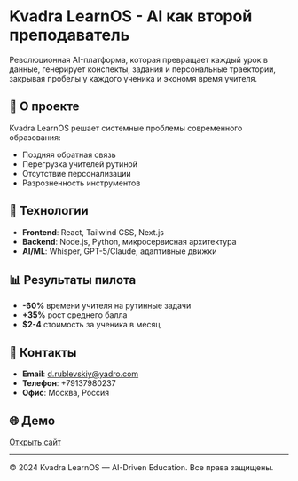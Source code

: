 # Kvadra LearnOS - AI как второй преподаватель

Революционная AI-платформа, которая превращает каждый урок в данные, генерирует конспекты, задания и персональные траектории, закрывая пробелы у каждого ученика и экономя время учителя.

## 🎯 О проекте

Kvadra LearnOS решает системные проблемы современного образования:
- Поздняя обратная связь
- Перегрузка учителей рутиной  
- Отсутствие персонализации
- Разрозненность инструментов

## 🚀 Технологии

- **Frontend**: React, Tailwind CSS, Next.js
- **Backend**: Node.js, Python, микросервисная архитектура
- **AI/ML**: Whisper, GPT-5/Claude, адаптивные движки

## 📊 Результаты пилота

- **-60%** времени учителя на рутинные задачи
- **+35%** рост среднего балла
- **$2-4** стоимость за ученика в месяц

## 📧 Контакты

- **Email**: d.rublevskiy@yadro.com
- **Телефон**: +79137980237
- **Офис**: Москва, Россия

## 🌐 Демо

[Открыть сайт](https://your-username.github.io/kvadra-learnos)

---

© 2024 Kvadra LearnOS — AI-Driven Education. Все права защищены.
